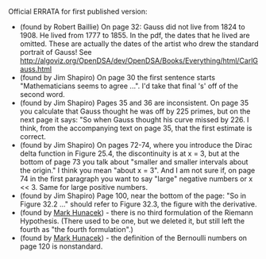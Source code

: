 Official ERRATA for first published version:

- (found by Robert Baillie) On page 32: Gauss did not live from 1824 to 1908. He lived from 1777 to 1855. In the pdf, the dates that he lived are omitted.   These are actually the dates of the artist who drew the standard portrait of Gauss! See
http://algoviz.org/OpenDSA/dev/OpenDSA/Books/Everything/html/CarlGauss.html
- (found by Jim Shapiro) On page 30 the first sentence starts "Mathematicians seems to agree ...". I'd take that final 's' off of the second word.
- (found by Jim Shapiro) Pages 35 and 36 are inconsistent. On page 35 you calculate that Gauss thought he was off by 225 primes, but on the next page it says: "So when Gauss thought his curve missed by 226. I think, from the accompanying text on page 35, that the first estimate is correct.
- (found by Jim Shapiro) On pages 72-74, where you introduce the Dirac delta function in Figure 25.4, the discontinuity is at x = 3, but at the bottom of page 73 you talk about "smaller and smaller intervals about the origin." I think you mean "about x = 3". And I am not sure if, on page 74 in the first paragraph you want to say "large" negative numbers or x << 3. Same for large positive numbers.
- (found by Jim Shapiro) Page 100, near the bottom of the page: "So in Figure 32.2 ..." should refer to Figure 32.3, the figure with the derivative.
- (found by [Mark Hunacek](http://www.maa.org/press/maa-reviews/prime-numbers-and-the-riemann-hypothesis)) - there is no third formulation of the Riemann Hypothesis.  (There used to be one, but we deleted it, but still left the fourth as "the fourth formulation".)
- (found by [Mark Hunacek](http://www.maa.org/press/maa-reviews/prime-numbers-and-the-riemann-hypothesis)) - the definition of the Bernoulli numbers on page 120 is nonstandard.
